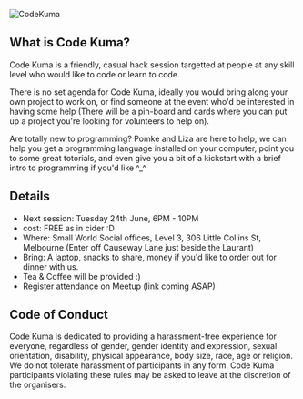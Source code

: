 
![CodeKuma](https://github.com/pomke/codekuma/raw/master/art/codekuma-logo.png)


## What is Code Kuma?

Code Kuma is a friendly, casual hack session targetted at people at any skill level who would like to code or learn to code. 

There is no set agenda for Code Kuma, ideally you would bring along your own project to work on, or find someone at the event who'd 
be interested in having some help (There will be a pin-board and cards where you can put up a project you're looking for volunteers
to help on).

Are totally new to programming? Pomke and Liza are here to help, we can help you get a programming language installed on your
computer, point you to some great totorials, and even give you a bit of a kickstart with a brief intro to programming if you'd like ^_^

## Details 

* Next session: Tuesday 24th June, 6PM - 10PM 
* cost: FREE as in cider :D
* Where: Small World Social offices, Level 3, 306 Little Collins St, Melbourne (Enter off Causeway Lane just beside the Laurant)
* Bring: A laptop, snacks to share, money if you'd like to order out for dinner with us. 
* Tea & Coffee will be provided :)
* Register attendance on Meetup (link coming ASAP)


## Code of Conduct

Code Kuma is dedicated to providing a harassment-free experience for everyone, regardless of gender, gender identity and expression, sexual orientation, disability, physical appearance, body size, race, age or religion. We do not tolerate harassment of participants in any form. Code Kuma participants violating these rules may be asked to leave at the discretion of the organisers. 
